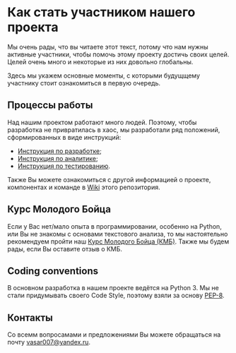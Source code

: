 # Как стать участником нашего проекта

Мы очень рады, что вы читаете этот текст, потому что нам нужны активные участники, чтобы помочь этому проекту достичь своих целей. Целей очень много и некоторые из них довольно глобальны.

Здесь мы укажем основные моменты, с которыми будущщему участнику стоит ознакомиться в первую очередь.

## Процессы работы

Над нашим проектом работают много людей. Поэтому, чтобы разработка не привратилась в хаос, мы разработали ряд положений, сформированных в виде инструкций:

- [Инструкция по разработке](https://github.com/robot-lab/judyst-main-web-service/wiki/Development-instruction);
- [Инструкция по аналитике](https://github.com/robot-lab/judyst-main-web-service/wiki/Business-&-system-analyst's-instruction);
- [Инструкция по тестированию](https://github.com/robot-lab/judyst-main-web-service/wiki/Test-instruction).

Также Вы можете ознакомиться с другой информацией о проекте, компонентах и команде в [Wiki](https://github.com/robot-lab/judyst-main-web-service/wiki) этого репозитория.

## Курс Молодого Бойца

Если у Вас нет/мало опыта в программировании, особенно на Python, или Вы не знакомы с основами текстового анализа, то мы настоятельно рекомендуем пройти наш [Курс Молодого Бойца (КМБ)](https://docs.google.com/document/d/1KZJOBYGu6T1qMXPV_oeN803qvGaaFFLFHoIUCRiei4A/edit?usp=sharing). Также мы будем рады, если Вы оставите отзыв о КМБ.

## Coding conventions

В основном разработка в нашем проекте ведётся на Python 3. Мы не стали придумывать своего Code Style, поэтому взяли за основу [PEP-8](https://www.python.org/dev/peps/pep-0008/).

## Контакты

Со всемм вопросамами и предложениями Вы можете обращаться на почту vasar007@yandex.ru.
